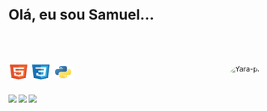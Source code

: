 <h1>Olá, eu sou Samuel...</h1>

<p href="https://discord.gg/zum" align="center">
    <img alt="" src=https://github-readme-stats.vercel.app/api?username=SamuelG05&show_icons=true&theme=dracula>
</p>

##
<div style="display: inline_block"><br>
  <img align="center" alt="Rafa-HTML" height="30" width="40" src="https://raw.githubusercontent.com/devicons/devicon/master/icons/html5/html5-original.svg">
  <img align="center" alt="Rafa-CSS" height="30" width="40" src="https://raw.githubusercontent.com/devicons/devicon/master/icons/css3/css3-original.svg">
  <img align="center" alt="Rafa-Python" height="30" width="40" src="https://raw.githubusercontent.com/devicons/devicon/master/icons/python/python-original.svg">
  <img align="right" alt="Yara-pic" height="150" style="border-radius:50px;" src="https://lh3.googleusercontent.com/oUWI2YtmKi3NMRg1py60KoNxUiUrZ_fRDNAeBQ76y0qPsiI2r_KhHdpfoOlDkenfBCNiL0dUoSpV7Mzv2kUOCzmqINuWsSlDVDS0H_cAr8amKL4UwW7tWQf0FMHjtxjA6LJxFBiF2xnnKDyWmNZq_mgDTCcR4QdCSRqVLizRU4YV5i82J-EyjqTRxWzlnL7Ec3pvXHigWCfJgRWaMA2Yj6zCDmBEzfVnBpiiTXpWR3bym8QQP0EJtc6kyswhgjEhGKF-6r_J_BsUJtx6x-JsfHXcXCi1bJPm8EoXX4vbWu4OnQVHTpHtoqTju_edaGD0LFIv309wzqaAEJXsAdkGaotN06g371c5AqBviYIyMaiiQiLod_kPXsV-k6Xu0SnkSJD3jokNN5IwgVRxdNhFX9S1Ek6yWFG06H7f0BMA6E3w3Qn8FpwSWbLlK8--BkiltVDetfazcxWNmfvx6VI6HL0tno-VNYj3o6pV8Wtek1kusDVUKJoBFZOKYnOTW92q1b__c-J9KoeY9GRJcbVljdo_IcW3-KPkPsG-_8pfV3wk_zpDbrzdgZeiPzsikSC3yn6PulNsq9Xf1MauOAEigMdZZ25bXxHAIfLC8EMpeDl9XkDPBEMPVL_eoYR6ZDJXniDOPLUOOnIp1hU7X1bEBsBBuvIQlcwvDTSTLByq7HbspJuLuzQFUa2JXat7ZgWfCfH8M3c4pAbhY5NzX11QK8tkEo1U94wvZsObQIlEfJEgVmPXrLLGa-o0Ce9f03x02qNHuundraSFDZGQJ8oX09BvvZ_LRC1ag9VEfGoFyxfqLTsLavRIBKxYOW5KPm-kEdEfDXWE10UxElNTewymvjP1X4XQXgMfcJAA2LjILnfQHerMOUhemYKgAwxy2ZYmXwIarkwOUToYlXY-G0D4PDYWyFm-Cm0BZanwLAlN1AEMn-XLDT8wUFjnk5u5mNeznxhjNZpHA_9T6E4F2qY5hrNonm6ifmHu0a6gJEl5jvCYBB25RYv81LAyhVmTNL0I62M94N46jjeGsuwGBBs7XjzTaKAUA-y4-T4OAOdQ2cULdQnoHG94YR0SDry24uQSp1PrzZ0JzgNV76DNSYtouQkGUnvbSFPdMYA=w800-h801-s-no?authuser=0">
</div>
 
 ##


<div> 
  <a href = "mailto:samuelqra52@gmail.com"><img src="https://img.shields.io/badge/-Gmail-%23333?style=for-the-badge&logo=gmail&logoColor=white" target="_blank"></a>
  <a href="https://www.linkedin.com/in/samuel-gon%C3%A7alves-350a93246/" target="_blank" rel="external"><img src="https://img.shields.io/badge/-LinkedIn-%230077B5?style=for-the-badge&logo=linkedin&logoColor=white" target="_blank"></a> 
  <a href="https://www.instagram.com/samuel.g05/" target="_blank" rel="external"><img src="https://img.shields.io/badge/-Instagram-%23E4405F?style=for-the-badge&logo=instagram&logoColor=white" target="_blank"></a>
  
</div>
